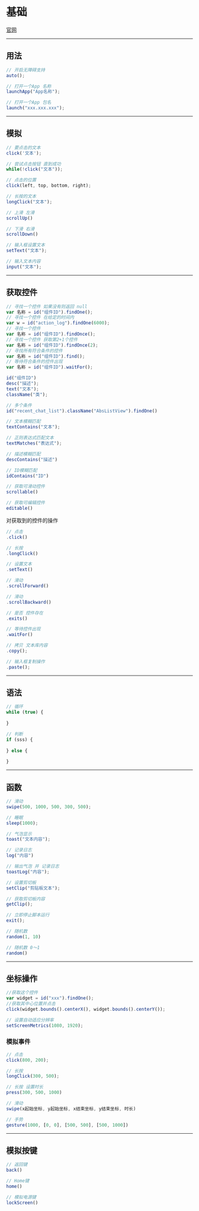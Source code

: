 # 基础

[官网](http://doc.autoxjs.com)

---
## 用法

```javascript
// 开启无障碍支持
auto();

// 打开一个App 名称
launchApp("App名称");

// 打开一个App 包名
launch("xxx.xxx.xxx");
```

---
## 模拟

```javascript
// 要点击的文本
click('文本');

// 尝试点击按钮 直到成功
while(!click("文本"));

// 点击的位置
click(left, top, bottom, right);

// 长按的文本
longClick("文本");

// 上滑 左滑 
scrollUp()

// 下滑 右滑
scrollDown()

// 输入框设置文本
setText("文本");

// 输入文本内容
input("文本");
```

---
## 获取控件

```javascript
// 寻找一个控件 如果没有则返回 null
var 名称 = id("组件ID").findOne();
// 寻找一个控件 在给定的时间内
var w = id("action_log").findOne(6000);
// 寻找一个控件
var 名称 = id("组件ID").findOnce();
// 寻找一个控件 获取第2+1个控件
var 名称 = id("组件ID").findOnce(2);
// 寻找所有符合条件的控件
var 名称 = id("组件ID").find();
// 等待符合条件的控件出现
var 名称 = id("组件ID").waitFor();

id("组件ID")
desc("描述");
text("文本");
className("类");

// 多个条件
id("recent_chat_list").className("AbsListView").findOne()

// 文本模糊匹配
textContains("文本");

// 正则表达式匹配文本
textMatches("表达式");

// 描述模糊匹配
descContains("描述")

// ID模糊匹配
idContains("ID")

// 获取可滑动控件
scrollable()

// 获取可编辑控件
editable()
```

对获取到的控件的操作

```javascript
// 点击
.click()

// 长按
.longClick()

// 设置文本
.setText()

// 滑动
.scrollForward()

// 滑动
.scrollBackward()

// 是否 控件存在
.exits()

// 等待控件出现
.waitFor()

// 拷贝 文本库内容
.copy();

// 输入框复制操作
.paste();

```

---
## 语法

```javascript
// 循环
while (true) {
  
}

// 判断
if (sss) {
  
} else {
  
}

```

---
## 函数

```javascript
// 滑动
swipe(500, 1000, 500, 300, 500);

// 睡眠
sleep(1000);

// 气泡显示
toast("文本内容");

// 记录日志
log("内容")

// 输出气泡 并 记录日志
toastLog("内容");

// 设置剪切板
setClip("剪贴板文本");

// 获取剪切板内容
getClip();

// 立即停止脚本运行
exit();

// 随机数
random(1, 10)

// 随机数 0～1
random()

```

---
## 坐标操作

```javascript
//获取这个控件
var widget = id("xxx").findOne();
//获取其中心位置并点击
click(widget.bounds().centerX(), widget.bounds().centerY());


```

```javascript
// 设置自动适应分辨率
setScreenMetrics(1080, 1920);

```

### 模拟事件

```javascript
// 点击
click(800, 200);

// 长按
longClick(300, 500);

// 长按 设置时长
press(300, 500, 1000)

// 滑动
swipe(x起始坐标, y起始坐标, x结束坐标, y结束坐标, 时长)

// 手势
gesture(1000, [0, 0], [500, 500], [500, 1000])
```

---
## 模拟按键

```javascript
// 返回键
back()

// Home键
home()

// 模拟电源键
lockScreen()
```





































































